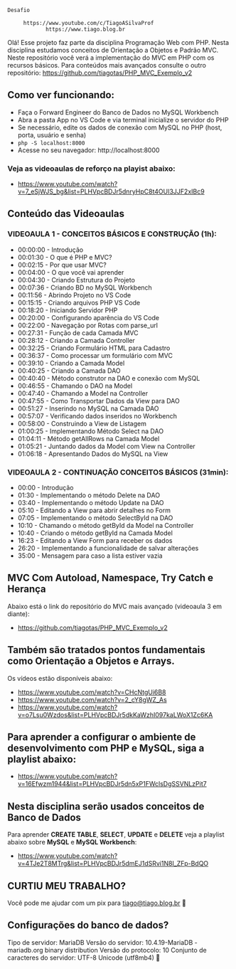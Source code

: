 ```sh
Desafio
```


         https://www.youtube.com/c/TiagoASilvaProf
                https://www.tiago.blog.br


Olá! Esse projeto faz parte da disciplina Programação Web com PHP. Nesta disciplina estudamos conceitos de Orientação a Objetos e Padrão MVC. 
Neste repositório você verá a implementação do MVC em PHP com os recursos básicos. Para conteúdos mais avançados consulte o outro repositório: https://github.com/tiagotas/PHP_MVC_Exemplo_v2

## Como ver funcionando:
- Faça o Forward Engineer do Banco de Dados no MySQL Workbench
- Abra a pasta App no VS Code e via terminal inicialize o servidor do PHP
- Se necessário, edite os dados de conexão com MySQL no PHP (host, porta, usuário e senha)
- ``` php -S localhost:8000 ```
- Acesse no seu navegador: http://localhost:8000

### Veja as videoaulas de reforço na playist abaixo:         
- https://www.youtube.com/watch?v=7_eSjWJS_bg&list=PLHVpcBDJr5dnryHpC8t4OUI3JJF2xIBc9

## Conteúdo das Videoaulas
### VIDEOAULA 1 - CONCEITOS BÁSICOS E CONSTRUÇÃO (1h):

- 00:00:00 - Introdução
- 00:01:30 - O que é PHP e MVC?
- 00:02:15 - Por que usar MVC?
- 00:04:00 - O que você vai aprender
- 00:04:30 - Criando Estrutura do Projeto
- 00:07:36 - Criando BD no MySQL Workbench
- 00:11:56 - Abrindo Projeto no VS Code
- 00:15:15 - Criando arquivos PHP VS Code
- 00:18:20 - Iniciando Servidor PHP
- 00:20:00 - Configurando aparência do VS Code
- 00:22:00 - Navegação por Rotas com parse_url
- 00:27:31 - Função de cada Camada MVC
- 00:28:12 - Criando a Camada Controller
- 00:32:25 - Criando Formulário HTML para Cadastro
- 00:36:37 - Como processar um formulário com MVC
- 00:39:10 - Criando a Camada Model
- 00:40:25 - Criando a Camada DAO
- 00:40:40 - Método construtor na DAO e conexão com MySQL
- 00:46:55 - Chamando o DAO na Model
- 00:47:40 - Chamando a Model na Controller
- 00:47:55 - Como Transportar Dados da View para DAO
- 00:51:27 - Inserindo no MySQL na Camada DAO
- 00:57:07 - Verificando dados inseridos no Workbench
- 00:58:00 - Construindo a View de Listagem
- 01:00:25 - Implementando Método Select na DAO
- 01:04:11 - Método getAllRows na Camada Model
- 01:05:21 - Juntando dados da Model com View na Controller
- 01:06:18 - Apresentando Dados do MySQL na View

### VIDEOAULA 2 - CONTINUAÇÃO CONCEITOS BÁSICOS (31min):

- 00:00 - Introdução
- 01:30 - Implementando o método Delete na DAO
- 03:40 - Implementando o método Update na DAO
- 05:10 - Editando a View para abrir detalhes no Form
- 07:05 - Implementando o método SelectById na DAO
- 10:10 - Chamando o método getById da Model na Controller
- 10:40 - Criando o método getById na Camada Model
- 16:23 - Editando a View Form para receber os dados
- 26:20 - Implementando a funcionalidade de salvar alterações
- 35:00 - Mensagem para caso a lista estiver vazia


## MVC Com Autoload, Namespace, Try Catch e Herança
Abaixo está o link do repositório do MVC mais avançado (videoaula 3 em diante):
- https://github.com/tiagotas/PHP_MVC_Exemplo_v2


## Também são tratados pontos fundamentais como **Orientação a Objetos e Arrays**.
Os vídeos estão disponíveis abaixo:
- https://www.youtube.com/watch?v=CHcNtgUi6B8
- https://www.youtube.com/watch?v=2_cY8gWZ_As
- https://www.youtube.com/watch?v=o7Lsu0Wzdos&list=PLHVpcBDJr5dkKaWzhI097kaLWoX1Zc6KA


## Para aprender a configurar o ambiente de desenvolvimento com PHP e MySQL, siga a playlist abaixo:
- https://www.youtube.com/watch?v=16Efwzm1944&list=PLHVpcBDJr5dn5xP1FWclsDgSSVNLzPit7


## Nesta disciplina serão usados conceitos de Banco de Dados
Para aprender **CREATE TABLE**, **SELECT**, **UPDATE** e **DELETE** veja a playlist abaixo sobre **MySQL** e **MySQL Workbench**:
- https://www.youtube.com/watch?v=4TJe2T8MTrg&list=PLHVpcBDJr5dmEJ1dSRvi1N8I_ZFp-BdQO

## CURTIU MEU TRABALHO?
Você pode me ajudar com um pix para tiago@tiago.blog.br 🍻

## Configurações do banco de dados?
Tipo de servidor: MariaDB
Versão do servidor: 10.4.19-MariaDB - mariadb.org binary distribution
Versão do protocolo: 10
Conjunto de caracteres do servidor: UTF-8 Unicode (utf8mb4) 🍻